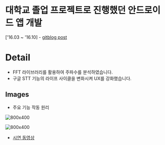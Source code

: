 # 대학교 졸업 프로젝트로 진행했던 안드로이드 앱 개발
['16.03 ~ '16.10] - <a href="https://sungwon-choi-29.github.io/portfolio/2019-06-19-portpolio_content2/">gitblog post</a>
# Detail

* FFT 라이브러리를 활용하여 주파수를 분석하였습니다.
* 구글 STT 기능의 라이프 사이클을 변화시켜 UX를 강화했습니다.


## Images

* 주요 기능 작동 원리

![800x400](https://sungwon-choi-29.github.io/assets/img/blog/gradu_1.png)

![800x400](https://sungwon-choi-29.github.io/assets/img/blog/gradu_2.png)

* <a href="https://www.youtube.com/embed/jF0x-ZTjUHM">시연 동영상</a>

